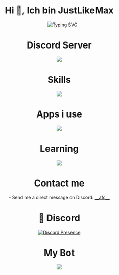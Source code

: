 <h1 align="center">Hi 👋, Ich bin JustLikeMax</h1>
<div align="center">
    &nbsp;&nbsp;&nbsp;&nbsp;&nbsp;<a href="https://www.youtube.com/watch?v=dQw4w9WgXcQ"><img src="https://readme-typing-svg.herokuapp.com?font=Caveat&weight=500&size=30&pause=1000&color=026ADD&center=true&vCenter=true&random=false&width=435&lines=Discord+Bot+Developer;Learning+React;Unprofessional+Minecraft+Player" alt="Typing SVG" /></a>
</div>

<div align="center">
    <h1>Discord Server</h1>
    <a href="https://discord.gg/7zHcGqUeB4"><img src="https://img.shields.io/discord/1164907460935549043?label=discord&style=for-the-badge&logo=discord&color=5865F2&logoColor=white"></img></a>
</div>

<div align="center">
    <h1>Skills</h1>
    <a href="https://www.youtube.com/watch?v=dQw4w9WgXcQ"><img src="https://skillicons.dev/icons?i=py,js,ts,express,django,flask,html,sqlite"></img></a>
</div>

<div align="center">
    <h1>Apps i use</h1>
    <a href="https://www.youtube.com/watch?v=dQw4w9WgXcQ"><img src="https://skillicons.dev/icons?i=discord,github,vscode,powershell"></img></a>
</div>

<div align="center">
    <h1>Learning</h1>
    <a href="https://www.youtube.com/watch?v=dQw4w9WgXcQ"><img src="https://skillicons.dev/icons?i=react"></img></a>
</div>

<div align="center">
    <h1>Contact me</h1>
    <p>- Send me a direct message on Discord: <a href="https://discord.com/users/1008690808582590494">__afc__</a></p>
</div>

<div align="center">
    <h1>💬 Discord</h1>
    <a href="https://discord.com/users/1008690808582590494">
        <img src="https://lanyard-profile-readme.vercel.app/api/1008690808582590494" alt="Discord Presence" title="Discord Presence">
    </a>
</div>

<div align="center">
    <h1>My Bot</h1>
    <a href="https://top.gg/bot/1104347323238191207">
      <img src="https://top.gg/api/widget/1104347323238191207.svg">
    </a>
</div>
